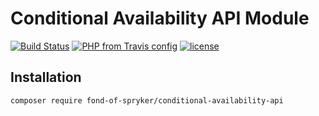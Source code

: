 # Conditional Availability API Module
[![Build Status](https://travis-ci.org/fond-of/spryker-conditional-availability-api.svg?branch=master)](https://travis-ci.org/fond-of/spryker-conditional-availability-api)
[![PHP from Travis config](https://img.shields.io/travis/php-v/symfony/symfony.svg)](https://php.net/)
[![license](https://img.shields.io/github/license/mashape/apistatus.svg)](https://packagist.org/packages/fond-of-spryker/conditional-availability-api)

## Installation

```
composer require fond-of-spryker/conditional-availability-api
```
